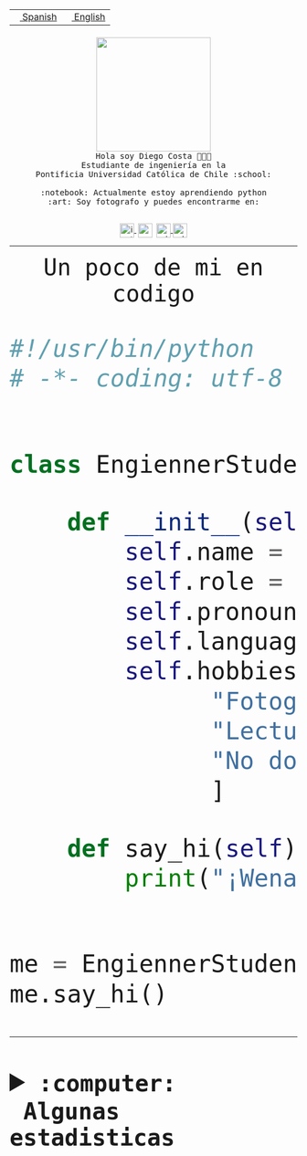 <table border="0"  align="right">
 <tr><td><a href="README.md"><img src="https://upload.wikimedia.org/wikipedia/commons/thumb/8/89/Bandera_de_Espa%C3%B1a.svg/1200px-Bandera_de_Espa%C3%B1a.svg.png" height="10"> Spanish</a></td>
 <td><a href="README.en.md"><img src="https://upload.wikimedia.org/wikipedia/commons/a/a4/Flag_of_the_United_States.svg" height="10"> English</a></td></tr>
</table><br><br><br>


<p align="center">
  <img src="https://github.com/diegocostares/diegocostares/blob/main/Images/aaa2.gif?raw=true" height="200px">
  <br><samp>
    Hola soy Diego Costa 👨🏻‍💻<br>
    Estudiante de ingeniería en la <br>
    Pontificia Universidad Católica de Chile :school:<br>
  <br>
    :notebook: Actualmente estoy aprendiendo python <br>
    :art: Soy fotografo y puedes encontrarme en: <br>
  <br></samp>
  
</p>

<p align="center">
   <a href="https://instagram.com/diegocosta_no" target="blank">
    <img 
    align="center" src="https://cdn.jsdelivr.net/npm/simple-icons@3.0.1/icons/instagram.svg" alt="instagram" height="25px" width="25px" />
  </a>
  <a style="border: 3px solid; color: white;"href="https://t.me/diegocosta_no" target="blank">
  <img
  align="center" alt="Telegram" width="25px" src="https://icons-for-free.com/iconfiles/png/512/Telegram-1324888767380505522.png" />
</a>
<a href="https://api.whatsapp.com/send?phone=56971897835&text=Hola!" target="blank">
  <img
  align="center" alt="wtsp" width="25px" src="https://img.icons8.com/pastel-glyph/2x/whatsapp--v2.png" />
</a>
<a href="https://www.linkedin.com/in/diego-costa-786249213/" target="blank">
  <img
  align="center" alt="wtsp" width="25px" src="https://img.icons8.com/metro/452/linkedin.png" />
</a>

  </a>
</p>

---


<p align="center"><font size="25"><samp>Un poco de mi en codigo</samp></front></p>


```python
#!/usr/bin/python
# -*- coding: utf-8 -*-


class EngiennerStudent:

    def __init__(self):
        self.name = "Diego Costa"
        self.role = "Estudiante"
        self.pronouns = "he/him"
        self.language_spoken = ["es_CL", "en_US"]
        self.hobbies = [
              "Fotografia",
              "Lectura",
              "No dormir",
              ]

    def say_hi(self):
        print("¡Wena mundo!")


me = EngiennerStudent()
me.say_hi()
```
---
<details>
  <summary><b><samp>:computer: &nbsp;Algunas estadisticas</samp></b></summary>
  <br/></p>

<!--START_SECTION:waka-->
![Code Time](http://img.shields.io/badge/Code%20Time-741%20hrs%2031%20mins-blue)

**Soy nocturno 🦉** 

```text
🌞 Mañana     7 commits      ░░░░░░░░░░░░░░░░░░░░░░░░░   1.1% 
🌆 Día        191 commits    ███████░░░░░░░░░░░░░░░░░░   30.08% 
🌃 Tarde      251 commits    ██████████░░░░░░░░░░░░░░░   39.53% 
🌙 Noche      186 commits    ███████░░░░░░░░░░░░░░░░░░   29.29%

```
📅 **Soy más productivo los Miércoles** 

```text
Lunes        70 commits     ██░░░░░░░░░░░░░░░░░░░░░░░   11.02% 
Martes       73 commits     ███░░░░░░░░░░░░░░░░░░░░░░   11.5% 
Miércoles    142 commits    █████░░░░░░░░░░░░░░░░░░░░   22.36% 
Jueves       77 commits     ███░░░░░░░░░░░░░░░░░░░░░░   12.13% 
Viernes      57 commits     ██░░░░░░░░░░░░░░░░░░░░░░░   8.98% 
Sábado       91 commits     ███░░░░░░░░░░░░░░░░░░░░░░   14.33% 
Domingo      125 commits    █████░░░░░░░░░░░░░░░░░░░░   19.69%

```


📊 **Esta semana me dediqué a** 

```text
🐱‍💻 Proyectos: 
open-wiki                5 hrs 13 mins       █████████████████████████   100.0%

```


 Last Updated on 04/01/2023 10:23:26 UTC
<!--END_SECTION:waka-->
  
  

<p align="center"> <img src="https://github-readme-stats.vercel.app/api?username=diegocostares&show_icons=true&theme=ayu-mirage" alt="abhisheknaiidu" /></p>
 
</details>
